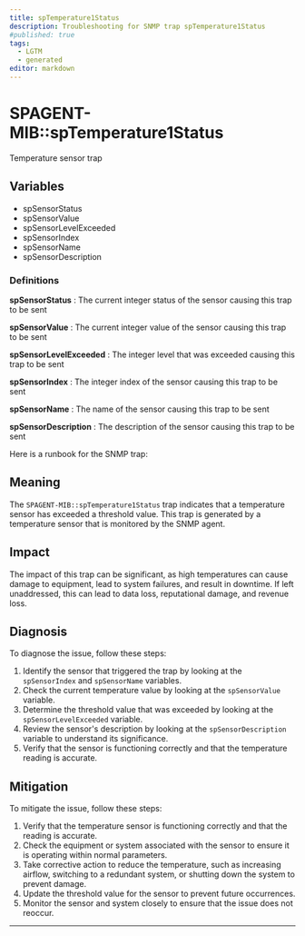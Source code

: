 ```yaml
---
title: spTemperature1Status
description: Troubleshooting for SNMP trap spTemperature1Status
#published: true
tags:
  - LGTM
  - generated
editor: markdown
---
```


# SPAGENT-MIB::spTemperature1Status 

Temperature sensor trap 


## Variables


  - spSensorStatus
  - spSensorValue
  - spSensorLevelExceeded
  - spSensorIndex
  - spSensorName
  - spSensorDescription 

### Definitions 


**spSensorStatus** 
: The current integer status of the sensor causing this trap to be sent 

**spSensorValue** 
: The current integer value of the sensor causing this trap to be sent 

**spSensorLevelExceeded** 
: The integer level that was exceeded causing this trap to be sent 

**spSensorIndex** 
: The integer index of the sensor causing this trap to be sent 

**spSensorName** 
: The name of the sensor causing this trap to be sent 

**spSensorDescription** 
: The description of the sensor causing this trap to be sent 


Here is a runbook for the SNMP trap:

## Meaning

The `SPAGENT-MIB::spTemperature1Status` trap indicates that a temperature sensor has exceeded a threshold value. This trap is generated by a temperature sensor that is monitored by the SNMP agent.

## Impact

The impact of this trap can be significant, as high temperatures can cause damage to equipment, lead to system failures, and result in downtime. If left unaddressed, this can lead to data loss, reputational damage, and revenue loss.

## Diagnosis

To diagnose the issue, follow these steps:

1. Identify the sensor that triggered the trap by looking at the `spSensorIndex` and `spSensorName` variables.
2. Check the current temperature value by looking at the `spSensorValue` variable.
3. Determine the threshold value that was exceeded by looking at the `spSensorLevelExceeded` variable.
4. Review the sensor's description by looking at the `spSensorDescription` variable to understand its significance.
5. Verify that the sensor is functioning correctly and that the temperature reading is accurate.

## Mitigation

To mitigate the issue, follow these steps:

1. Verify that the temperature sensor is functioning correctly and that the reading is accurate.
2. Check the equipment or system associated with the sensor to ensure it is operating within normal parameters.
3. Take corrective action to reduce the temperature, such as increasing airflow, switching to a redundant system, or shutting down the system to prevent damage.
4. Update the threshold value for the sensor to prevent future occurrences.
5. Monitor the sensor and system closely to ensure that the issue does not reoccur.
---




